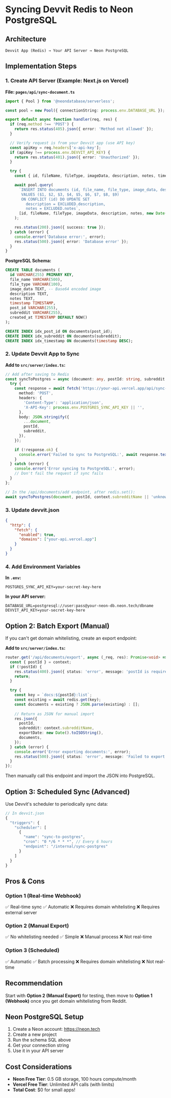 # Syncing Devvit Redis to Neon PostgreSQL

## Architecture

```
Devvit App (Redis) → Your API Server → Neon PostgreSQL
```

## Implementation Steps

### 1. Create API Server (Example: Next.js on Vercel)

**File: `pages/api/sync-document.ts`**
```typescript
import { Pool } from '@neondatabase/serverless';

const pool = new Pool({ connectionString: process.env.DATABASE_URL });

export default async function handler(req, res) {
  if (req.method !== 'POST') {
    return res.status(405).json({ error: 'Method not allowed' });
  }

  // Verify request is from your Devvit app (use API key)
  const apiKey = req.headers['x-api-key'];
  if (apiKey !== process.env.DEVVIT_API_KEY) {
    return res.status(401).json({ error: 'Unauthorized' });
  }

  try {
    const { id, fileName, fileType, imageData, description, notes, timestamp, postId, subreddit } = req.body;

    await pool.query(
      `INSERT INTO documents (id, file_name, file_type, image_data, description, notes, timestamp, post_id, subreddit)
       VALUES ($1, $2, $3, $4, $5, $6, $7, $8, $9)
       ON CONFLICT (id) DO UPDATE SET
         description = EXCLUDED.description,
         notes = EXCLUDED.notes`,
      [id, fileName, fileType, imageData, description, notes, new Date(timestamp), postId, subreddit]
    );

    res.status(200).json({ success: true });
  } catch (error) {
    console.error('Database error:', error);
    res.status(500).json({ error: 'Database error' });
  }
}
```

**PostgreSQL Schema:**
```sql
CREATE TABLE documents (
  id VARCHAR(255) PRIMARY KEY,
  file_name VARCHAR(500),
  file_type VARCHAR(100),
  image_data TEXT, -- Base64 encoded image
  description TEXT,
  notes TEXT,
  timestamp TIMESTAMP,
  post_id VARCHAR(255),
  subreddit VARCHAR(255),
  created_at TIMESTAMP DEFAULT NOW()
);

CREATE INDEX idx_post_id ON documents(post_id);
CREATE INDEX idx_subreddit ON documents(subreddit);
CREATE INDEX idx_timestamp ON documents(timestamp DESC);
```

### 2. Update Devvit App to Sync

**Add to `src/server/index.ts`:**
```typescript
// Add after saving to Redis
const syncToPostgres = async (document: any, postId: string, subreddit: string) => {
  try {
    const response = await fetch('https://your-api.vercel.app/api/sync-document', {
      method: 'POST',
      headers: {
        'Content-Type': 'application/json',
        'X-API-Key': process.env.POSTGRES_SYNC_API_KEY || '',
      },
      body: JSON.stringify({
        ...document,
        postId,
        subreddit,
      }),
    });

    if (!response.ok) {
      console.error('Failed to sync to PostgreSQL:', await response.text());
    }
  } catch (error) {
    console.error('Error syncing to PostgreSQL:', error);
    // Don't fail the request if sync fails
  }
};

// In the /api/documents/add endpoint, after redis.set():
await syncToPostgres(document, postId, context.subredditName || 'unknown');
```

### 3. Update devvit.json

```json
{
  "http": {
    "fetch": {
      "enabled": true,
      "domains": ["your-api.vercel.app"]
    }
  }
}
```

### 4. Add Environment Variables

**In `.env`:**
```
POSTGRES_SYNC_API_KEY=your-secret-key-here
```

**In your API server:**
```
DATABASE_URL=postgresql://user:pass@your-neon-db.neon.tech/dbname
DEVVIT_API_KEY=your-secret-key-here
```

## Option 2: Batch Export (Manual)

If you can't get domain whitelisting, create an export endpoint:

**Add to `src/server/index.ts`:**
```typescript
router.get('/api/documents/export', async (_req, res): Promise<void> => {
  const { postId } = context;
  if (!postId) {
    res.status(400).json({ status: 'error', message: 'postId is required' });
    return;
  }

  try {
    const key = `docs:${postId}:list`;
    const existing = await redis.get(key);
    const documents = existing ? JSON.parse(existing) : [];
    
    // Return as JSON for manual import
    res.json({
      postId,
      subreddit: context.subredditName,
      exportDate: new Date().toISOString(),
      documents,
    });
  } catch (error) {
    console.error('Error exporting documents:', error);
    res.status(500).json({ status: 'error', message: 'Failed to export documents' });
  }
});
```

Then manually call this endpoint and import the JSON into PostgreSQL.

## Option 3: Scheduled Sync (Advanced)

Use Devvit's scheduler to periodically sync data:

```typescript
// In devvit.json
{
  "triggers": {
    "scheduler": [
      {
        "name": "sync-to-postgres",
        "cron": "0 */6 * * *", // Every 6 hours
        "endpoint": "/internal/sync-postgres"
      }
    ]
  }
}
```

## Pros & Cons

### Option 1 (Real-time Webhook)
✅ Real-time sync
✅ Automatic
❌ Requires domain whitelisting
❌ Requires external server

### Option 2 (Manual Export)
✅ No whitelisting needed
✅ Simple
❌ Manual process
❌ Not real-time

### Option 3 (Scheduled)
✅ Automatic
✅ Batch processing
❌ Requires domain whitelisting
❌ Not real-time

## Recommendation

Start with **Option 2 (Manual Export)** for testing, then move to **Option 1 (Webhook)** once you get domain whitelisting from Reddit.

## Neon PostgreSQL Setup

1. Create a Neon account: https://neon.tech
2. Create a new project
3. Run the schema SQL above
4. Get your connection string
5. Use it in your API server

## Cost Considerations

- **Neon Free Tier**: 0.5 GB storage, 100 hours compute/month
- **Vercel Free Tier**: Unlimited API calls (with limits)
- **Total Cost**: $0 for small apps!

